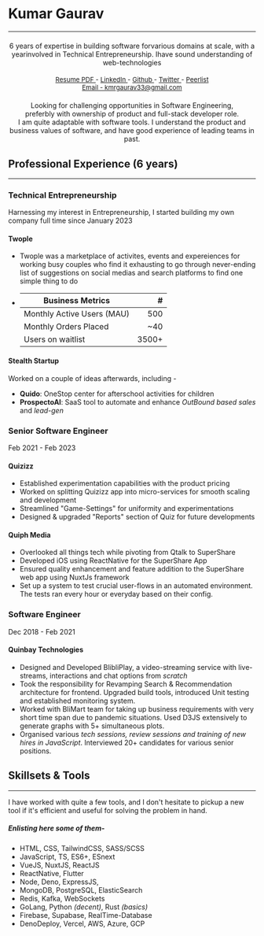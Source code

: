 
# Kumar Gaurav
----

<div style="text-align:center;">
  <h4 style="font-weight: normal;">6 years of expertise in building software forvarious  domains  at  scale,  with  a  yearinvolved  in  Technical  Entrepreneurship.  Ihave  sound  understanding  of  web-technologies</h4>
  <div style="font-size:13px;">
    <a href="/documents/kumar-gaurav-resume.pdf" target="_blank">
      Resume PDF 
    </a> -  
    <a href="https://linkedin.com/in/heykumargaurav" target="_blank">
      LinkedIn 
    </a> -  
    <a href="https://github.com/ikmrgrv" target="_blank">
      Github 
    </a> -  
    <a href="https://x.com/7qruzer" target="_blank">
      Twitter 
    </a> -  
    <a href="https://peerlist.io/kumargaurav" target="_blank">
      Peerlist 
    </a>
  </div>
  <div style="font-size:13px;">
    <a href="mailto:kmrgaurav33@gmail.com" target="_blank">
      Email - kmrgaurav33@gmail.com
    </a>
  </div>

  <h4 style="font-weight: normal; margin: 20px auto 0px">Looking for challenging opportunities in Software Engineering, <br> preferbly with ownership of product and full-stack developer role.</h4>
  <p style="font-weight: normal; margin: 0px">I am quite adaptable with software tools. I understand the product and business values of software, and have good experience of leading teams in past.</p>
  
</div>

## Professional Experience (6 years)
---

### Technical Entrepreneurship
Harnessing my interest in Entrepreneurship, I started building my own company full time since January 2023

#### Twople
- Twople was a marketplace of activites, events and expereiences for working busy couples who find it exhausting to go through never-ending list of suggestions on social medias and search platforms to find one simple thing to do
<!-- - Business metrics before shutting down operations - -->
- 
  | Business Metrics            |  #    |
  |-----------------------------|------:|
  | Monthly Active Users (MAU)  | 500   |
  | Monthly Orders Placed       | ~40   |
  | Users on waitlist           | 3500+ |

#### Stealth Startup
Worked on a couple of ideas afterwards, including -
- **Quido**: OneStop center for afterschool activities for children
- **ProspectoAI**: SaaS tool to automate and enhance *OutBound based sales* and *lead-gen*

### Senior Software Engineer 
Feb 2021 - Feb 2023

#### Quizizz

* Established experimentation capabilities with the product pricing
* Worked on splitting Quizizz app into micro-services for smooth scaling and development
* Streamlined "Game-Settings" for uniformity and experimentations
* Designed & upgraded "Reports" section of Quiz for future developments

#### Quiph Media

* Overlooked all things tech while pivoting from Qtalk to SuperShare
* Developed iOS using ReactNative for the SuperShare App
* Ensured quality enhancement and feature addition to the SuperShare web app using NuxtJs framework
* Set up a system to test crucial user-flows in an automated environment. The tests ran every hour or everyday based on their config.

### Software Engineer
Dec 2018 - Feb 2021

#### Quinbay Technologies

* Designed and Developed BlibliPlay, a video-streaming service with live-streams, interactions and chat options from *scratch*
* Took the responsibility for Revamping Search & Recommendation architecture for frontend. Upgraded build tools, introduced Unit testing and established monitoring system.
* Worked with BliMart team for taking up business requirements with very short time span due to pandemic situations. Used D3JS extensively to generate graphs with 5+ simultaneous plots.
* Organised various *tech sessions, review sessions and training of new hires in JavaScript*. Interviewed 20+ candidates for various senior positions.

## Skillsets & Tools
---

I have worked with quite a few tools, and I don't hesitate to pickup a new tool if it's efficient and useful for solving the problem in hand.  

##### Enlisting here some of them- 

* HTML, CSS, TailwindCSS, SASS/SCSS
* JavaScript, TS, ES6+, ESnext
* VueJS, NuxtJS, ReactJS
* ReactNative, Flutter
* Node, Deno, ExpressJS,
* MongoDB, PostgreSQL, ElasticSearch
* Redis, Kafka, WebSockets
* GoLang, Python *(decent)*, Rust *(basics)*
* Firebase, Supabase, RealTime-Database
* DenoDeploy, Vercel, AWS, Azure, GCP

